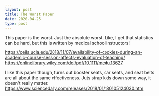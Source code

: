 ```yaml
---
layout: post
title: The Worst Paper
date: 2020-04-25
type: post
---
```


This paper is the worst. Just the absolute worst. Like, I get that statistics can be hard, but this is written by medical school instructors! 

https://ceils.ucla.edu/2018/11/07/availability-of-cookies-during-an-academic-course-session-affects-evaluation-of-teaching/
https://onlinelibrary.wiley.com/doi/pdf/10.1111/medu.13627

I like this paper though, turns out booster seats, car seats, and seat belts are all about the same effectiveness. Juts strap kids down some way, it doesn't really matter. https://www.sciencedaily.com/releases/2018/01/180105124030.htm

